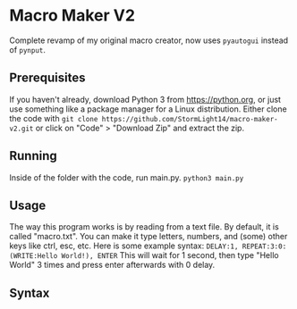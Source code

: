 # Macro Maker V2
Complete revamp of my original macro creator, now uses `pyautogui` instead of `pynput`.

## Prerequisites
If you haven't already, download Python 3 from https://python.org, or just use something like a package manager for a Linux distribution.
Either clone the code with `git clone https://github.com/StormLight14/macro-maker-v2.git` or click on "Code" > "Download Zip" and extract the zip.

## Running
Inside of the folder with the code, run main.py. `python3 main.py`

## Usage
The way this program works is by reading from a text file. By default, it is called "macro.txt". You can make it type letters, numbers, and (some) other keys like ctrl, esc, etc.
Here is some example syntax: `DELAY:1, REPEAT:3:0:(WRITE:Hello World!), ENTER` This will wait for 1 second, then type "Hello World" 3 times and press enter afterwards with 0 delay.

## Syntax
